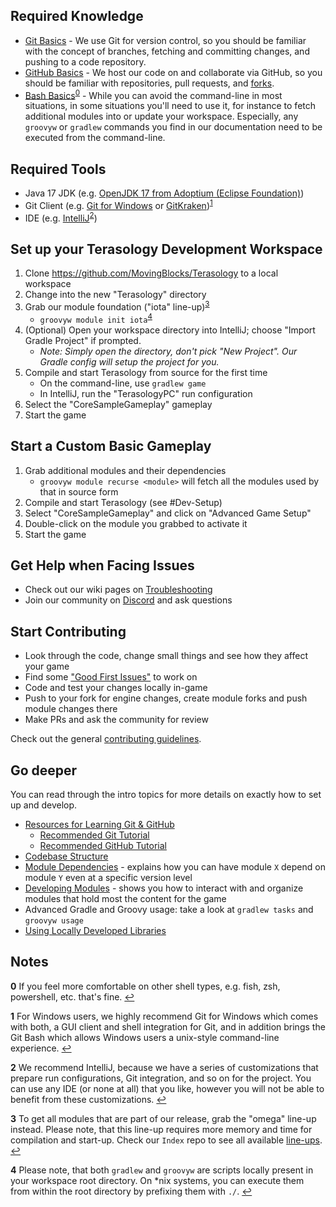 ## Required Knowledge

* [Git Basics](https://git-scm.com/docs/gittutorial) - We use Git for version control, so you should be familiar with the concept of branches, fetching and committing changes, and pushing to a code repository.
* [GitHub Basics](https://docs.github.com/en/get-started/quickstart/hello-world) - We host our code on and collaborate via GitHub, so you should be familiar with repositories, pull requests, and [forks](https://docs.github.com/en/github/collaborating-with-pull-requests/working-with-forks/about-forks).
* [Bash Basics](https://towardsdatascience.com/basics-of-bash-for-beginners-92e53a4c117a)<sup id="a0">[0](#f0)</sup> - While you can avoid the command-line in most situations, in some situations you'll need to use it, for instance to fetch additional modules into or update your workspace. Especially, any `groovyw` or `gradlew` commands you find in our documentation need to be executed from the command-line.


## Required Tools

* Java 17 JDK (e.g. [OpenJDK 17 from Adoptium (Eclipse Foundation)](https://adoptium.net/en-GB/temurin/releases/?version=17&package=jdk&arch=x64&os=any))
* Git Client (e.g. [Git for Windows](https://gitforwindows.org/) or [GitKraken](https://www.gitkraken.com/))<sup id="a1">[1](#f1)</sup>
* IDE (e.g. [IntelliJ](https://www.jetbrains.com/idea/download)<sup id="a1">[2](#f2)</sup>)


## Set up your Terasology Development Workspace

1. Clone https://github.com/MovingBlocks/Terasology to a local workspace
1. Change into the new "Terasology" directory
1. Grab our module foundation ("iota" line-up)<sup id="a2">[3](#f3)</sup>
   * `groovyw module init iota`<sup id="a3">[4](#f4)</sup>
1. (Optional) Open your workspace directory into IntelliJ; choose "Import Gradle Project" if prompted.
   * _Note: Simply open the directory, don't pick "New Project". Our Gradle config will setup the project for you._
1. Compile and start Terasology from source for the first time
   * On the command-line, use `gradlew game`
   * In IntelliJ, run the "TerasologyPC" run configuration
1. Select the "CoreSampleGameplay" gameplay
1. Start the game


## Start a Custom Basic Gameplay

1. Grab additional modules and their dependencies
   * `groovyw module recurse <module>` will fetch all the modules used by that in source form
1. Compile and start Terasology (see #Dev-Setup)
1. Select "CoreSampleGameplay" and click on "Advanced Game Setup"
1. Double-click on the module you grabbed to activate it
1. Start the game


## Get Help when Facing Issues

* Check out our wiki pages on [Troubleshooting](Troubleshooting-Developer.md)
* Join our community on [Discord](https://discord.gg/terasology) and ask questions


## Start Contributing

* Look through the code, change small things and see how they affect your game
* Find some ["Good First Issues"](https://github.com/MovingBlocks/Terasology/labels/Good%20First%20Issue) to work on
* Code and test your changes locally in-game
* Push to your fork for engine changes, create module forks and push module changes there
* Make PRs and ask the community for review

Check out the general [contributing guidelines](https://github.com/MovingBlocks/Terasology/blob/develop/.github/CONTRIBUTING.md).


## Go deeper

You can read through the intro topics for more details on exactly how to set up and develop.

* [Resources for Learning Git & GitHub](https://help.github.com/articles/good-resources-for-learning-git-and-github)
  * [Recommended Git Tutorial](http://learngitbranching.js.org)
  * [Recommended GitHub Tutorial](https://help.github.com/categories/bootcamp)
* [Codebase Structure](Codebase-Structure.md)
* [Module Dependencies](Module-Dependencies.md) - explains how you can have module `X` depend on module `Y` even at a specific version level
* [Developing Modules](Developing-Modules.md) - shows you how to interact with and organize modules that hold most the content for the game
* Advanced Gradle and Groovy usage: take a look at `gradlew tasks` and `groovyw usage`
* [Using Locally Developed Libraries](Using-Locally-Developed-Libraries.md)


## Notes

<b id="f0">0</b> If you feel more comfortable on other shell types, e.g. fish, zsh, powershell, etc. that's fine. [↩](#a0)

<b id="f1">1</b> For Windows users, we highly recommend Git for Windows which comes with both, a GUI client and shell integration for Git, and in addition brings the Git Bash which allows Windows users a unix-style command-line experience. [↩](#a1)

<b id="f2">2</b> We recommend IntelliJ, because we have a series of customizations that prepare run configurations, Git integration, and so on for the project. You can use any IDE (or none at all) that you like, however you will not be able to benefit from these customizations. [↩](#a2)

<b id="f3">3</b> To get all modules that are part of our release, grab the "omega" line-up instead. Please note, that this line-up requires more memory and time for compilation and start-up. Check our `Index` repo to see all available [line-ups](https://github.com/Terasology/Index/tree/master/distros). [↩](#a3)

<b id="f4">4</b> Please note, that both `gradlew` and `groovyw` are scripts locally present in your workspace root directory. On *nix systems, you can execute them from within the root directory by prefixing them with `./`. [↩](#a4)
